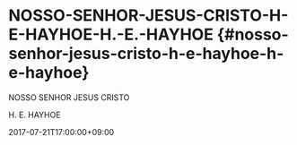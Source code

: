 # NOSSO-SENHOR-JESUS-CRISTO-H-E-HAYHOE-H.-E.-HAYHOE {#nosso-senhor-jesus-cristo-h-e-hayhoe-h-e-hayhoe}

NOSSO SENHOR JESUS CRISTO

H. E. HAYHOE

2017-07-21T17:00:00+09:00